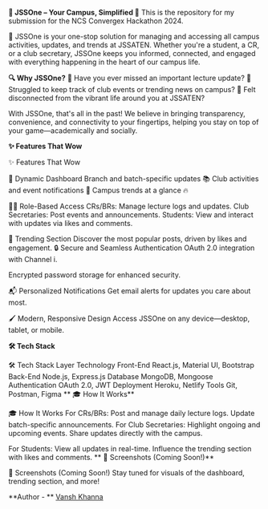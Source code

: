 **🌟 JSSOne – Your Campus, Simplified 🏫**
This is the repository for my submission for the NCS Convergex Hackathon 2024. 

🚀 JSSOne is your one-stop solution for managing and accessing all campus activities, updates, and trends at JSSATEN. Whether you're a student, a CR, or a club secretary, JSSOne keeps you informed, connected, and engaged with everything happening in the heart of our campus life.

**🔍 Why JSSOne?**
🌟 Have you ever missed an important lecture update?
🌟 Struggled to keep track of club events or trending news on campus?
🌟 Felt disconnected from the vibrant life around you at JSSATEN?

With JSSOne, that's all in the past!
We believe in bringing transparency, convenience, and connectivity to your fingertips, helping you stay on top of your game—academically and socially.

**✨ Features That Wow**

✨ Features That Wow

🌈 Dynamic Dashboard
Branch and batch-specific updates 📚
Club activities and event notifications 🎉
Campus trends at a glance 🔥


🧑‍💻 Role-Based Access
CRs/BRs: Manage lecture logs and updates.
Club Secretaries: Post events and announcements.
Students: View and interact with updates via likes and comments.


🚀 Trending Section
Discover the most popular posts, driven by likes and engagement.
🔒 Secure and Seamless Authentication
OAuth 2.0 integration with Channel i.

Encrypted password storage for enhanced security.

📬 Personalized Notifications
Get email alerts for updates you care about most.


🖌️ Modern, Responsive Design
Access JSSOne on any device—desktop, tablet, or mobile.

**🛠 Tech Stack**

🛠 Tech Stack
Layer	Technology
Front-End	React.js, Material UI, Bootstrap
Back-End	Node.js, Express.js
Database	MongoDB, Mongoose
Authentication	OAuth 2.0, JWT
Deployment	Heroku, Netlify
Tools	Git, Postman, Figma
**
🎓 How It Works**

🎓 How It Works
For CRs/BRs:
Post and manage daily lecture logs.
Update batch-specific announcements.
For Club Secretaries:
Highlight ongoing and upcoming events.
Share updates directly with the campus.

For Students:
View all updates in real-time.
Influence the trending section with likes and comments.
**
📸 Screenshots (Coming Soon!)**

📸 Screenshots (Coming Soon!)
Stay tuned for visuals of the dashboard, trending section, and more!

**Author - **
[Vansh Khanna ](https://github.com/0xfabb)
